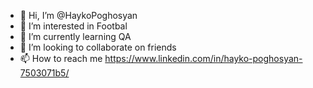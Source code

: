 - 👋 Hi, I’m @HaykoPoghosyan
- 👀 I’m interested in Footbal
- 🌱 I’m currently learning QA
- 💞️ I’m looking to collaborate on friends
- 📫 How to reach me https://www.linkedin.com/in/hayko-poghosyan-7503071b5/

<!---
HaykoPoghosyan/HaykoPoghosyan is a ✨ special ✨ repository because its `README.md` (this file) appears on your GitHub profile.
You can click the Preview link to take a look at your changes.
--->
